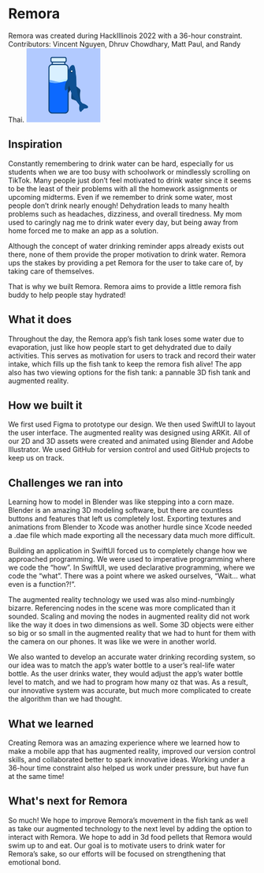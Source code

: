 # Remora
Remora was created during HackIllinois 2022 with a 36-hour constraint. Contributors: Vincent Nguyen, Dhruv Chowdhary, Matt Paul, and Randy Thai.
<img src="https://github.com/vincentbanguyen/Remora/blob/main/Remora/Assets.xcassets/AppIcon.appiconset/RemoraAppIcon-1024.png?raw=true" width="150">
## Inspiration
Constantly remembering to drink water can be hard, especially for us students when we are too busy with schoolwork or mindlessly scrolling on TikTok. Many people just don’t feel motivated to drink water since it seems to be the least of their problems with all the homework assignments or upcoming midterms. Even if we remember to drink some water, most people don’t drink nearly enough! Dehydration leads to many health problems such as headaches, dizziness, and overall tiredness. My mom used to caringly nag me to drink water every day, but being away from home forced me to make an app as a solution.

Although the concept of water drinking reminder apps already exists out there, none of them provide the proper motivation to drink water. Remora ups the stakes by providing a pet Remora for the user to take care of, by taking care of themselves. 

That is why we built Remora. Remora aims to provide a little remora fish buddy to help people stay hydrated!

## What it does
Throughout the day, the Remora app’s fish tank loses some water due to evaporation, just like how people start to get dehydrated due to daily activities. This serves as motivation for users to track and record their water intake, which fills up the fish tank to keep the remora fish alive! The app also has two viewing options for the fish tank: a pannable 3D fish tank and augmented reality.

## How we built it
We first used Figma to prototype our design. We then used SwiftUI to layout the user interface. The augmented reality was designed using ARKit. All of our 2D and 3D assets were created and animated using Blender and Adobe Illustrator. We used GitHub for version control and used GitHub projects to keep us on track.

## Challenges we ran into

Learning how to model in Blender was like stepping into a corn maze. Blender is an amazing 3D modeling software, but there are countless buttons and features that left us completely lost. Exporting textures and animations from Blender to Xcode was another hurdle since Xcode needed a .dae file which made exporting all the necessary data much more difficult.

Building an application in SwiftUI forced us to completely change how we approached programming. We were used to imperative programming where we code the “how”. In SwiftUI, we used declarative programming, where we code the “what”. There was a point where we asked ourselves, “Wait… what even is a function?!”. 

The augmented reality technology we used was also mind-numbingly bizarre. Referencing nodes in the scene was more complicated than it sounded. Scaling and moving the nodes in augmented reality did not work like the way it does in two dimensions as well. Some 3D objects were either so big or so small in the augmented reality that we had to hunt for them with the camera on our phones. It was like we were in another world.

We also wanted to develop an accurate water drinking recording system, so our idea was to match the app’s water bottle to a user’s real-life water bottle. As the user drinks water, they would adjust the app’s water bottle level to match, and we had to program how many oz that was. As a result, our innovative system was accurate, but much more complicated to create the algorithm than we had thought.

## What we learned
Creating Remora was an amazing experience where we learned how to make a mobile app that has augmented reality, improved our version control skills, and collaborated better to spark innovative ideas. Working under a 36-hour time constraint also helped us work under pressure, but have fun at the same time!

## What's next for Remora
So much! We hope to improve Remora’s movement in the fish tank as well as take our augmented technology to the next level by adding the option to interact with Remora. We hope to add in 3d food pellets that Remora would swim up to and eat. Our goal is to motivate users to drink water for Remora’s sake, so our efforts will be focused on strengthening that emotional bond.
